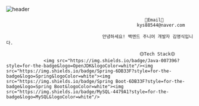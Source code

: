 ![header](https://capsule-render.vercel.app/api?type=soft&color=auto&text=welcome!)



                                                        📧Email📧
                                                     kys88544@naver.com
                                                     
                                        안녕하세요! 백엔드 주니어 개발자 김영식입니다.
                                      
                                                      🟡Tech Stack🟡
                  <img src="https://img.shields.io/badge/Java-007396?style=for-the-badge&logo=OpenJDK&logoColor=white"/><img src="https://img.shields.io/badge/Spring-6DB33F?style=for-the-badge&logo=Spring&logoColor=white"><img src="https://img.shields.io/badge/Spring Boot-6DB33F?style=for-the-badge&logo=Spring Boot&logoColor=white"><img src="https://img.shields.io/badge/MySQL-4479A1?style=for-the-badge&logo=MySQL&logoColor=white"/>

